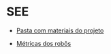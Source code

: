 # SEE

- [Pasta com materiais do projeto](https://cecad365.sharepoint.com/:f:/r/sites/LAB.mg/Documentos%20Compartilhados/General/7.%20DCD/Automatiza.MG/N%C3%BAcleo%20de%20Imers%C3%B5es/Projetos%20de%20imers%C3%A3o/SEE?csf=1&web=1&e=d65MIG)

- [Métricas dos robôs]()

